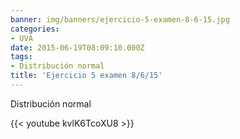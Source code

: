 ```yaml
---
banner: img/banners/ejercicio-5-examen-8-6-15.jpg
categories:
- UVA
date: 2015-06-19T08:09:10.000Z
tags:
- Distribución normal
title: 'Ejercicio 5 examen 8/6/15'
---
```


Distribución normal

{{< youtube kvlK6TcoXU8 >}}
